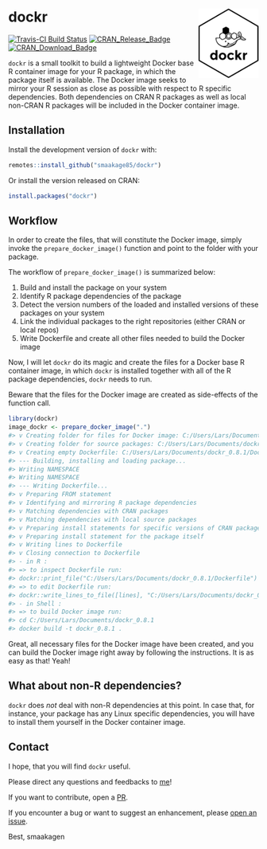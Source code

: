 
<!-- README.md is generated from README.Rmd. Please edit that file -->

# dockr <img src="man/figures/dockr.png" align="right" height=140/>

[![Travis-CI Build
Status](https://travis-ci.org/smaakage85/dockr.svg?branch=master)](https://travis-ci.org/smaakage85/dockr)
[![CRAN\_Release\_Badge](http://www.r-pkg.org/badges/version-ago/dockr)](https://CRAN.R-project.org/package=dockr)
[![CRAN\_Download\_Badge](http://cranlogs.r-pkg.org/badges/dockr)](https://CRAN.R-project.org/package=dockr)

`dockr` is a small toolkit to build a lightweight Docker base R
container image for your R package, in which the package itself is
available. The Docker image seeks to mirror your R session as close as
possible with respect to R specific dependencies. Both dependencies on
CRAN R packages as well as local non-CRAN R packages will be included in
the Docker container image.

## Installation

Install the development version of `dockr` with:

``` r
remotes::install_github("smaakage85/dockr")
```

Or install the version released on CRAN:

``` r
install.packages("dockr")
```

## Workflow

In order to create the files, that will constitute the Docker image,
simply invoke the `prepare_docker_image()` function and point to the
folder with your package.

The workflow of `prepare_docker_image()` is summarized below:

1.  Build and install the package on your system
2.  Identify R package dependencies of the package
3.  Detect the version numbers of the loaded and installed versions of
    these packages on your system
4.  Link the individual packages to the right repositories (either CRAN
    or local repos)
5.  Write Dockerfile and create all other files needed to build the
    Docker image

Now, I will let `dockr` do its magic and create the files for a Docker
base R container image, in which `dockr` is installed together with all
of the R package dependencies, `dockr` needs to run.

Beware that the files for the Docker image are created as side-effects
of the function call.

``` r
library(dockr)
image_dockr <- prepare_docker_image(".")
#> v Creating folder for files for Docker image: C:/Users/Lars/Documents/dockr_0.8.1
#> v Creating folder for source packages: C:/Users/Lars/Documents/dockr_0.8.1/source_packages
#> v Creating empty Dockerfile: C:/Users/Lars/Documents/dockr_0.8.1/Dockerfile
#> --- Building, installing and loading package...
#> Writing NAMESPACE
#> Writing NAMESPACE
#> --- Writing Dockerfile...
#> v Preparing FROM statement
#> v Identifying and mirroring R package dependencies
#> v Matching dependencies with CRAN packages
#> v Matching dependencies with local source packages
#> v Preparing install statements for specific versions of CRAN packages
#> v Preparing install statement for the package itself
#> v Writing lines to Dockerfile
#> v Closing connection to Dockerfile
#> - in R : 
#> => to inspect Dockerfile run:
#> dockr::print_file("C:/Users/Lars/Documents/dockr_0.8.1/Dockerfile") 
#> => to edit Dockerfile run:
#> dockr::write_lines_to_file([lines], "C:/Users/Lars/Documents/dockr_0.8.1/Dockerfile") 
#> - in Shell : 
#> => to build Docker image run:
#> cd C:/Users/Lars/Documents/dockr_0.8.1 
#> docker build -t dockr_0.8.1 .
```

Great, all necessary files for the Docker image have been created, and
you can build the Docker image right away by following the instructions.
It is as easy as that\! Yeah\!

## What about non-R dependencies?

`dockr` does *not* deal with non-R dependencies at this point. In case
that, for instance, your package has any Linux specific dependencies,
you will have to install them yourself in the Docker container image.

## Contact

I hope, that you will find `dockr` useful.

Please direct any questions and feedbacks to
[me](mailto:lars_kjeldgaard@hotmail.com)\!

If you want to contribute, open a
[PR](https://github.com/smaakage85/dockr/pulls).

If you encounter a bug or want to suggest an enhancement, please [open
an issue](https://github.com/smaakage85/dockr/issues).

Best, smaakagen
